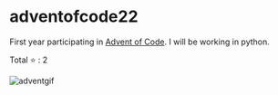 # adventofcode22
First year participating in [Advent of Code](https://adventofcode.com/). I will be working in python.

Total :star: : 2

![adventgif](https://media.giphy.com/media/U9XSAab4ySq1IlIpne/giphy.gif)
